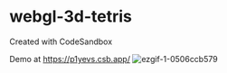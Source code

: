 # webgl-3d-tetris
Created with CodeSandbox

Demo at https://p1yevs.csb.app/
![ezgif-1-0506ccb579](https://user-images.githubusercontent.com/49420412/188317136-0ff36f54-2ad9-46ab-8301-454a05d9674b.gif)
